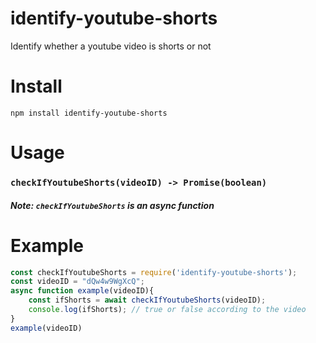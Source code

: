 # identify-youtube-shorts
Identify whether a youtube video is shorts or not

# Install
```shell
npm install identify-youtube-shorts
```

# Usage
### `checkIfYoutubeShorts(videoID) -> Promise(boolean)`
#### *Note: `checkIfYoutubeShorts` is an async function*

# Example
```javascript
const checkIfYoutubeShorts = require('identify-youtube-shorts');
const videoID = "dQw4w9WgXcQ";
async function example(videoID){
    const ifShorts = await checkIfYoutubeShorts(videoID);
    console.log(ifShorts); // true or false according to the video
}
example(videoID)
```